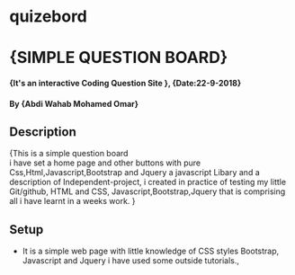 # quizebord

# {SIMPLE QUESTION BOARD}
#### {It's an interactive  Coding Question Site }, {Date:22-9-2018}
#### By **{Abdi Wahab Mohamed Omar}**
## Description
{This is a simple question board  
i have set a home page and other  buttons with pure Css,Html,Javascript,Bootstrap and Jquery a javascript Libary and a  description of Independent-project, i created in practice of testing my little Git/github, HTML and CSS, Javascript,Bootstrap,Jquery that is comprising all i have learnt in a weeks work. }
## Setup
* It is a simple web page with little knowledge of CSS styles Bootstrap, Javascript and Jquery
i have used some outside tutorials., 

